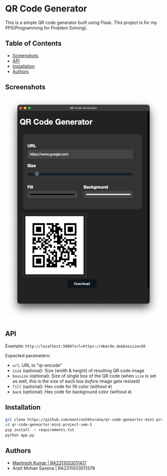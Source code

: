 # QR Code Generator

This is a simple QR code generator built using Flask. This project is for my PPS(Programming for Problem Solving).

## Table of Contents

* [Screenshots](#screenshots)
* [API](#api)
* [Installation](#installation)
* [Authors](#authors)

## Screenshots

![Screenshot 1](./screenshots/screenshots-1.png)

## API

Example: `http://localhost:5000?url=https://mbarde.de&boxsize=50`

Expected parameters:

* `url`: URL to "qr-encode"
* `size` (optional): Size (width & height) of resulting QR code image
* `boxsize` (optional): Size of single box of the QR code (when `size` is set as well, this is the size of each box *before* image gets resized)
* `fill` (optional): Hex code for fill color (without `#`)
* `back` (optional): Hex code for background color (without `#`)

## Installation

```bash
git clone https://github.com/mantreshkhurana/qr-code-geneartor-mini-project-sem-1.git
cd qr-code-geneartor-mini-project-sem-1
pip install -r requirements.txt
python app.py
```

## Authors

* [Mantresh Kumar | RA2311003011417](https://github.com/mantreshkhurana)
* Arpit Mohan Saxena | RA2311003011378
